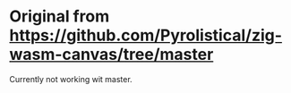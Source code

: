 # Original from https://github.com/Pyrolistical/zig-wasm-canvas/tree/master

Currently not working wit master.